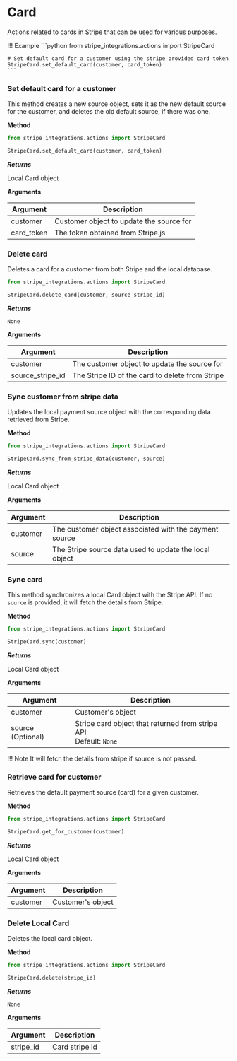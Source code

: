 # Card

Actions related to cards in Stripe that can be used for various purposes.

!!! Example
    ```python
    from stripe_integrations.actions import StripeCard

    # Set default card for a customer using the stripe provided card token
    StripeCard.set_default_card(customer, card_token)
    ```

### Set default card for a customer

This method creates a new source object, sets it as the new default source for the customer, and deletes the old default source, if there was one.

**Method**

```python
from stripe_integrations.actions import StripeCard

StripeCard.set_default_card(customer, card_token)
```

***Returns***

Local Card object

**Arguments**

| Argument   | Description                              |
| ---------- |------------------------------------------|
| customer   | Customer object to update the source for |
| card_token | The token obtained from Stripe.js         |

### Delete card

Deletes a card for a customer from both Stripe and the local database.

```python
from stripe_integrations.actions import StripeCard

StripeCard.delete_card(customer, source_stripe_id)
```
***Returns***

`None`

**Arguments**

| Argument         | Description                                     |
| ---------------- |-------------------------------------------------|
| customer         | The customer object to update the source for    |
| source_stripe_id | The Stripe ID of the card to delete from Stripe |

### Sync customer from stripe data

Updates the local payment source object with the corresponding data retrieved from Stripe.

**Method**

```python
from stripe_integrations.actions import StripeCard

StripeCard.sync_from_stripe_data(customer, source)
```

***Returns***

Local Card object

**Arguments**

| Argument | Description                                            |
| -------- |--------------------------------------------------------|
| customer | The customer object associated with the payment source |
| source   | The Stripe source data used to update the local object |

### Sync card

This method synchronizes a local Card object with the Stripe API. If no `source` is provided, it will fetch the details from Stripe.

**Method**

```python
from stripe_integrations.actions import StripeCard

StripeCard.sync(customer)
```

***Returns***

Local Card object

**Arguments**

| Argument          | Description                                                           |
| ----------------- | --------------------------------------------------------------------- |
| customer          | Customer's object                                                     |
| source (Optional) | Stripe card object that returned from stripe API <br> Default: `None` |

!!! Note
    It will fetch the details from stripe if source is not passed.

### Retrieve card for customer

Retrieves the default payment source (card) for a given customer.

**Method**

```python
from stripe_integrations.actions import StripeCard

StripeCard.get_for_customer(customer)
```

***Returns***

Local Card object

**Arguments**

| Argument | Description       |
| -------- | ----------------- |
| customer | Customer's object |

### Delete Local Card

Deletes the local card object.

**Method**

```python
from stripe_integrations.actions import StripeCard

StripeCard.delete(stripe_id)
```

***Returns***

`None`

**Arguments**

| Argument  | Description    |
| --------- | -------------- |
| stripe_id | Card stripe id |
